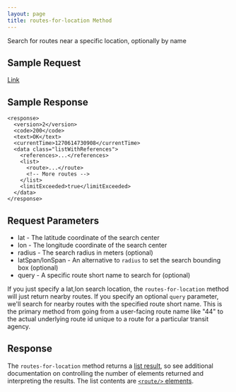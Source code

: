 ```yaml
---
layout: page
title: routes-for-location Method
---
```


Search for routes near a specific location, optionally by name

## Sample Request

[Link](http://api.pugetsound.onebusaway.org/api/where/routes-for-location.json?key=TEST&amp;lat=47.653435&amp;lon=-122.305641)

## Sample Response

    <response>
      <version>2</version>
      <code>200</code>
      <text>OK</text>
      <currentTime>1270614730908</currentTime>
      <data class="listWithReferences">
        <references>...</references>
        <list>
          <route>...</route>
          <!-- More routes -->
        </list>
        <limitExceeded>true</limitExceeded>
      </data>
    </response>

## Request Parameters

* lat - The latitude coordinate of the search center
* lon - The longitude coordinate of the search center
* radius - The search radius in meters (optional)
* latSpan/lonSpan - An alternative to `radius` to set the search bounding box (optional)
* query	- A specific route short name to search for (optional)

If you just specify a lat,lon search location, the `routes-for-location` method will just return nearby routes.  If you specify an optional `query` parameter, we'll search for nearby routes with the specified route short name.  This is the primary method from going from a user-facing route name like "44" to the actual underlying route id unique to a route for a particular transit agency.

## Response

The `routes-for-location` method returns a [list result](/api/where/elements/list-result), so see additional documentation on controlling the number of elements returned and interpreting the results.  The list contents are [`<route/>` elements](/api/where/elements/route).

